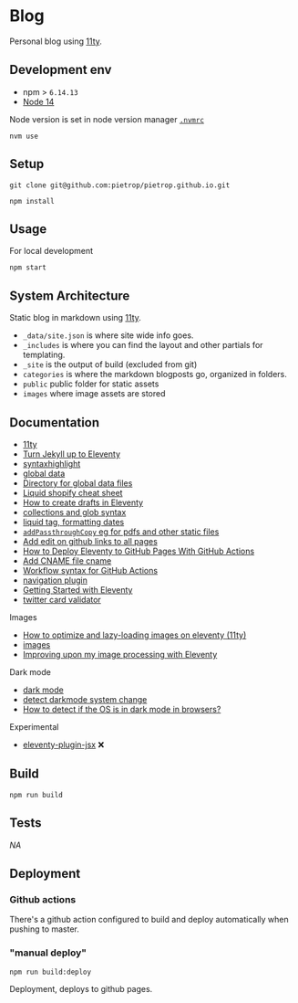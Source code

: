 # Blog
<!-- _One liner + link to confluence page_
_Screenshot of UI - optional_ -->
Personal blog using [11ty](https://www.11ty.dev/).

## Development env

 <!-- _How to run the development environment_ -->

- npm > `6.14.13`
- [Node 14](https://nodejs.org/docs/latest-v14.x/api/)

Node version is set in node version manager [`.nvmrc`](https://github.com/creationix/nvm#nvmrc)

```
nvm use
```

## Setup

<!-- _stack - optional_
_How to build and run the code/app_ -->

```
git clone git@github.com:pietrop/pietrop.github.io.git
```

```
npm install
```

## Usage 

For local development 
```
npm start
```

## System Architecture
<!-- _High level overview of system architecture_ -->

Static blog in markdown using [11ty](https://www.11ty.dev/).

- `_data/site.json` is  where site wide info goes.
- `_includes` is where you can find the layout and other partials for templating.
- `_site` is the output of build (excluded from git)
- `categories` is where the markdown blogposts go, organized in folders.
- `public` public folder for static assets
- `images` where image assets are stored

## Documentation
<!-- 
There's a [docs](./docs) folder in this repository.

[docs/notes](./docs/notes) contains dev draft notes on various aspects of the project. This would generally be converted either into ADRs or guides when ready.

[docs/adr](./docs/adr) contains [Architecture Decision Record](https://github.com/joelparkerhenderson/architecture_decision_record).

> An architectural decision record (ADR) is a document that captures an important architectural decision made along with its context and consequences.

We are using [this template for ADR](https://gist.github.com/iaincollins/92923cc2c309c2751aea6f1b34b31d95) -->


- [11ty](https://www.11ty.dev/)
- [Turn Jekyll up to Eleventy](https://24ways.org/2018/turn-jekyll-up-to-eleventy/)
- [syntaxhighlight](https://www.11ty.dev/docs/plugins/syntaxhighlight/)
- [global data](https://www.11ty.dev/docs/data-global/)
- [Directory for global data files](https://www.11ty.dev/docs/config/#directory-for-global-data-files)
- [Liquid shopify cheat sheet](https://www.shopify.com/partners/shopify-cheat-sheet)
- [How to create drafts in Eleventy](https://giustino.blog/how-to-drafts-eleventy/)
- [collections and glob syntax](https://www.11ty.dev/docs/collections/)
- [liquid tag, formatting dates](https://shopify.github.io/liquid/filters/date/)
- [`addPassthroughCopy` eg for pdfs and other static files](https://www.11ty.dev/docs/copy/)
- [Add edit on github links to all pages](https://www.11ty.dev/docs/quicktips/edit-on-github-links/)
- [How to Deploy Eleventy to GitHub Pages With GitHub Actions](https://www.rockyourcode.com/how-to-deploy-eleventy-to-github-pages-with-github-actions/)
- [ Add CNAME file cname](https://github.com/peaceiris/actions-gh-pages#%EF%B8%8F-add-cname-file-cname)
- [Workflow syntax for GitHub Actions](https://docs.github.com/en/actions/reference/workflow-syntax-for-github-actions)
- [navigation plugin](https://www.11ty.dev/docs/plugins/navigation/)
- [Getting Started with Eleventy](https://www.sitepoint.com/getting-started-with-eleventy/)
- [twitter card validator](https://cards-dev.twitter.com/validator)

Images
- [How to optimize and lazy-loading images on eleventy (11ty)](https://mahmoudashraf.dev/blog/how-to-optimize-and-lazyloading-images-on-eleventy/)
- [images](https://www.11ty.dev/docs/plugins/image/)
- [Improving upon my image processing with Eleventy](https://obsolete29.com/posts/improving-image-processing-eleventy/)
  
Dark mode
- [dark mode](https://jec.fyi/blog/supporting-dark-mode)
- [detect darkmode system change](https://flaviocopes.com/javascript-detect-dark-mode/)
- [How to detect if the OS is in dark mode in browsers?](https://stackoverflow.com/questions/50840168/how-to-detect-if-the-os-is-in-dark-mode-in-browsers)

Experimental 
- [eleventy-plugin-jsx](https://www.npmjs.com/package/eleventy-plugin-jsx) ❌



<!-- _Coding style convention ref optional, eg which linter to use_ -->

<!-- _Linting, github pre-push hook - optional_ -->

## Build

<!-- _How to run build_ -->
```
npm run build
```

## Tests
<!-- _How to carry out tests_ -->

_NA_

## Deployment
<!-- _How to deploy the code/app into test/staging/production_ -->
### Github actions
There's a github action configured to build and deploy automatically when pushing to master.

### "manual deploy"

```
npm run build:deploy
```
<!-- ```
npm run deploy
``` -->
Deployment, deploys to github pages.




<!-- 
cross post under blog posts 
https://source.opennews.org/articles/how-we-made-crossing-divides/
https://source.opennews.org/articles/video-editing-made-better-introducing-autoedit/
 -->